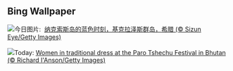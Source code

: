 ## Bing Wallpaper
![](https://www.bing.com/th?id=OHR.BlueNaxos_ZH-CN7863097040_UHD.jpg&w=1000)今日图片: &nbsp;[纳克索斯岛的蓝色时刻，基克拉泽斯群岛，希腊 (© Sizun Eye/Getty Images)](https://www.bing.com/th?id=OHR.BlueNaxos_ZH-CN7863097040_UHD.jpg)
<br><br/>
![](https://www.bing.com/th?id=OHR.ParoTsechu_EN-US0177055246_UHD.jpg&w=1000)Today: [Women in traditional dress at the Paro Tshechu Festival in Bhutan (© Richard I'Anson/Getty Images)](https://www.bing.com/th?id=OHR.ParoTsechu_EN-US0177055246_UHD.jpg)
<br><br/>

